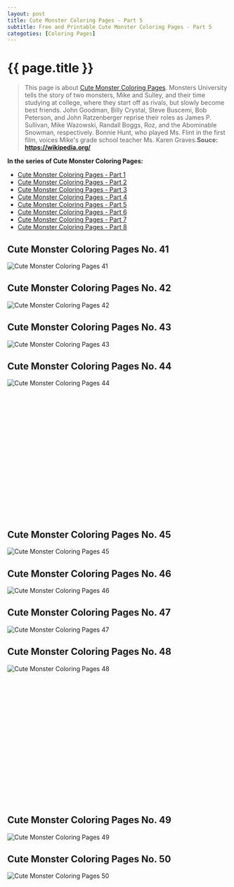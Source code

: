 ```yaml
---
layout: post
title: Cute Monster Coloring Pages - Part 5
subtitle: Free and Printable Cute Monster Coloring Pages - Part 5
categoties: [Coloring Pages]
---
```

{{ page.title }}
================
> This page is about [Cute Monster Coloring Pages](https://hoanghabelle.github.io/). Monsters University tells the story of two monsters, Mike and Sulley, and their time studying at college, where they start off as rivals, but slowly become best friends. John Goodman, Billy Crystal, Steve Buscemi, Bob Peterson, and John Ratzenberger reprise their roles as James P. Sullivan, Mike Wazowski, Randall Boggs, Roz, and the Abominable Snowman, respectively. Bonnie Hunt, who played Ms. Flint in the first film, voices Mike's grade school teacher Ms. Karen Graves.__Souce: https://wikipedia.org/__

**In the series of Cute Monster Coloring Pages:**

* [Cute Monster Coloring Pages - Part 1](https://hoanghabelle.github.io/2017/11/16/Cute-Monster-Coloring-Pages-part-1.html)
* [Cute Monster Coloring Pages - Part 2](https://hoanghabelle.github.io/2017/11/16/Cute-Monster-Coloring-Pages-part-2.html)
* [Cute Monster Coloring Pages - Part 3](https://hoanghabelle.github.io/2017/11/16/Cute-Monster-Coloring-Pages-part-3.html)
* [Cute Monster Coloring Pages - Part 4](https://hoanghabelle.github.io/2017/11/16/Cute-Monster-Coloring-Pages-part-4.html)
* [Cute Monster Coloring Pages - Part 5](https://hoanghabelle.github.io/2017/11/16/Cute-Monster-Coloring-Pages-part-5.html)
* [Cute Monster Coloring Pages - Part 6](https://hoanghabelle.github.io/2017/11/16/Cute-Monster-Coloring-Pages-part-6.html)
* [Cute Monster Coloring Pages - Part 7](https://hoanghabelle.github.io/2017/11/16/Cute-Monster-Coloring-Pages-part-7.html)
* [Cute Monster Coloring Pages - Part 8](https://hoanghabelle.github.io/2017/11/16/Cute-Monster-Coloring-Pages-part-8.html)
## Cute Monster Coloring Pages No. 41
![Cute Monster Coloring Pages 41](https://hoanghabelle.github.io/img2/Cute-Monster-Coloring-Pages%20(41).jpg "Cute Monster Coloring Pages 41")

## Cute Monster Coloring Pages No. 42
![Cute Monster Coloring Pages 42](https://hoanghabelle.github.io/img2/Cute-Monster-Coloring-Pages%20(42).jpg "Cute Monster Coloring Pages 42")

## Cute Monster Coloring Pages No. 43
![Cute Monster Coloring Pages 43](https://hoanghabelle.github.io/img2/Cute-Monster-Coloring-Pages%20(43).jpg "Cute Monster Coloring Pages 43")

## Cute Monster Coloring Pages No. 44
![Cute Monster Coloring Pages 44](https://hoanghabelle.github.io/img2/Cute-Monster-Coloring-Pages%20(44).jpg "Cute Monster Coloring Pages 44")

<script async src="//pagead2.googlesyndication.com/pagead/js/adsbygoogle.js"></script><!-- Texxtonly --><ins class="adsbygoogle" style="display:inline-block;width:336px;height:280px" data-ad-client="ca-pub-6753140515841889" data-ad-slot="3207852233"></ins><script>(adsbygoogle = window.adsbygoogle || []).push({}); </script>

## Cute Monster Coloring Pages No. 45
![Cute Monster Coloring Pages 45](https://hoanghabelle.github.io/img2/Cute-Monster-Coloring-Pages%20(45).jpg "Cute Monster Coloring Pages 45")

## Cute Monster Coloring Pages No. 46
![Cute Monster Coloring Pages 46](https://hoanghabelle.github.io/img2/Cute-Monster-Coloring-Pages%20(46).jpg "Cute Monster Coloring Pages 46")

## Cute Monster Coloring Pages No. 47
![Cute Monster Coloring Pages 47](https://hoanghabelle.github.io/img2/Cute-Monster-Coloring-Pages%20(47).jpg "Cute Monster Coloring Pages 47")

## Cute Monster Coloring Pages No. 48
![Cute Monster Coloring Pages 48](https://hoanghabelle.github.io/img2/Cute-Monster-Coloring-Pages%20(48).jpg "Cute Monster Coloring Pages 48")

<script async src="//pagead2.googlesyndication.com/pagead/js/adsbygoogle.js"></script><!-- Texxtonly --><ins class="adsbygoogle" style="display:inline-block;width:336px;height:280px" data-ad-client="ca-pub-6753140515841889" data-ad-slot="3207852233"></ins><script>(adsbygoogle = window.adsbygoogle || []).push({}); </script>

## Cute Monster Coloring Pages No. 49
![Cute Monster Coloring Pages 49](https://hoanghabelle.github.io/img2/Cute-Monster-Coloring-Pages%20(49).jpg "Cute Monster Coloring Pages 49")

## Cute Monster Coloring Pages No. 50
![Cute Monster Coloring Pages 50](https://hoanghabelle.github.io/img2/Cute-Monster-Coloring-Pages%20(50).jpg "Cute Monster Coloring Pages 50")

